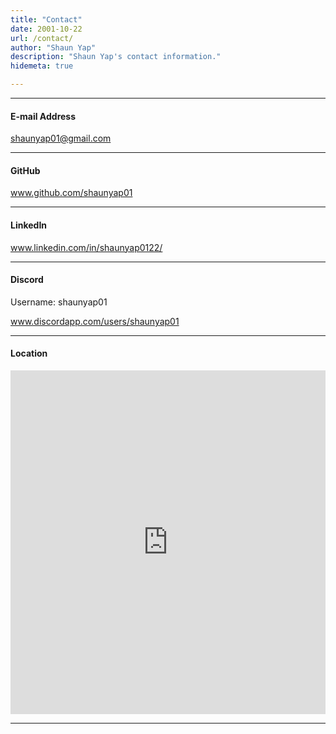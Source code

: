 ```yaml
---
title: "Contact"
date: 2001-10-22
url: /contact/
author: "Shaun Yap"
description: "Shaun Yap's contact information."
hidemeta: true

---
```


---

#### E-mail Address

shaunyap01@gmail.com

---

#### GitHub

www.github.com/shaunyap01

---

#### LinkedIn

www.linkedin.com/in/shaunyap0122/

---

#### Discord

Username: shaunyap01

www.discordapp.com/users/shaunyap01

---

#### Location

<div style="overflow:hidden;max-width:100%;width:700px;height:550px;"><div id="gmap-canvas" style="height:100%; width:100%;max-width:100%;"><iframe style="height:100%;width:100%;border:0;" frameborder="0" src="https://www.google.com/maps/embed/v1/place?q=London&key=AIzaSyBFw0Qbyq9zTFTd-tUY6dZWTgaQzuU17R8"></iframe></div><a class="the-googlemap-enabler" rel="nofollow" href="https://kbj9qpmy.com/hrn" id="enable-map-data">InMotion Hosting</a><style>#gmap-canvas img{max-height:none;max-width:none!important;background:none!important;}</style></div>

---